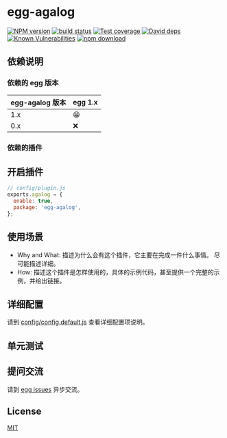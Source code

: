 # egg-agalog

[![NPM version][npm-image]][npm-url]
[![build status][travis-image]][travis-url]
[![Test coverage][codecov-image]][codecov-url]
[![David deps][david-image]][david-url]
[![Known Vulnerabilities][snyk-image]][snyk-url]
[![npm download][download-image]][download-url]

[npm-image]: https://img.shields.io/npm/v/egg-agalog.svg?style=flat-square
[npm-url]: https://npmjs.org/package/egg-agalog
[travis-image]: https://img.shields.io/travis/eggjs/egg-agalog.svg?style=flat-square
[travis-url]: https://travis-ci.org/eggjs/egg-agalog
[codecov-image]: https://img.shields.io/codecov/c/github/eggjs/egg-agalog.svg?style=flat-square
[codecov-url]: https://codecov.io/github/eggjs/egg-agalog?branch=master
[david-image]: https://img.shields.io/david/eggjs/egg-agalog.svg?style=flat-square
[david-url]: https://david-dm.org/eggjs/egg-agalog
[snyk-image]: https://snyk.io/test/npm/egg-agalog/badge.svg?style=flat-square
[snyk-url]: https://snyk.io/test/npm/egg-agalog
[download-image]: https://img.shields.io/npm/dm/egg-agalog.svg?style=flat-square
[download-url]: https://npmjs.org/package/egg-agalog

<!--
Description here.
-->

## 依赖说明

### 依赖的 egg 版本

egg-agalog 版本 | egg 1.x
--- | ---
1.x | 😁
0.x | ❌

### 依赖的插件
<!--

如果有依赖其它插件，请在这里特别说明。如

- security
- multipart

-->

## 开启插件

```js
// config/plugin.js
exports.agalog = {
  enable: true,
  package: 'egg-agalog',
};
```

## 使用场景

- Why and What: 描述为什么会有这个插件，它主要在完成一件什么事情。
尽可能描述详细。
- How: 描述这个插件是怎样使用的，具体的示例代码，甚至提供一个完整的示例，并给出链接。

## 详细配置

请到 [config/config.default.js](config/config.default.js) 查看详细配置项说明。

## 单元测试

<!-- 描述如何在单元测试中使用此插件，例如 schedule 如何触发。无则省略。-->

## 提问交流

请到 [egg issues](https://github.com/eggjs/egg/issues) 异步交流。

## License

[MIT](LICENSE)
